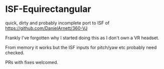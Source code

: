 # ISF-Equirectangular
quick, dirty and probably incomplete port to ISF of https://github.com/DanielArnett/360-VJ

Frankly I've forgotten why I started doing this as I don't own a VR headset.

From memory it works but the ISF inputs for pitch/yaw etc probably need checked.


PRs with fixes welcomed.
